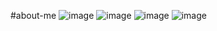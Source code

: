 #about-me
![image](https://github.com/user-attachments/assets/6493ba97-7ba0-4a58-8f91-692e5f9a60eb)
![image](https://github.com/user-attachments/assets/7b0d22bf-1995-4f3f-8302-b67a417d5540)
![image](https://github.com/user-attachments/assets/de27bb50-6220-4bd3-9834-358fb3242d51)
![image](https://github.com/user-attachments/assets/07de744b-cf45-4bf2-8b03-7f40630261b4)




 
 
